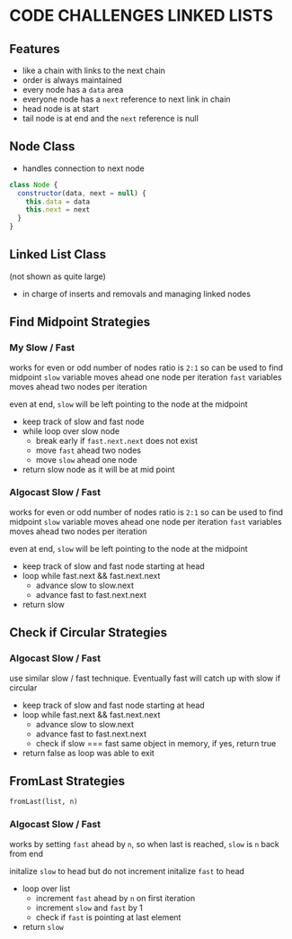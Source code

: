# CODE CHALLENGES LINKED LISTS

## Features

- like a chain with links to the next chain
- order is always maintained
- every node has a `data` area
- everyone node has a `next` reference to next link in chain
- head node is at start
- tail node is at end and the `next` reference is null

## Node Class

- handles connection to next node

```javascript
class Node {
  constructor(data, next = null) {
    this.data = data
    this.next = next
  }
}
```

## Linked List Class

(not shown as quite large)

- in charge of inserts and removals and managing linked nodes

## Find Midpoint Strategies

### My Slow / Fast

works for even or odd number of nodes
ratio is `2:1` so can be used to find midpoint
`slow` variable moves ahead one node per iteration
`fast` variables moves ahead two nodes per iteration

even at end, `slow` will be left pointing to the node at the midpoint

- keep track of slow and fast node
- while loop over slow node
  - break early if `fast.next.next` does not exist
  - move `fast` ahead two nodes
  - move `slow` ahead one node
- return slow node as it will be at mid point

### Algocast Slow / Fast

works for even or odd number of nodes
ratio is `2:1` so can be used to find midpoint
`slow` variable moves ahead one node per iteration
`fast` variables moves ahead two nodes per iteration

even at end, `slow` will be left pointing to the node at the midpoint

- keep track of slow and fast node starting at head
- loop while fast.next && fast.next.next
  - advance slow to slow.next
  - advance fast to fast.next.next
- return slow

## Check if Circular Strategies

### Algocast Slow / Fast

use similar slow / fast technique. Eventually fast will catch up with slow if circular

- keep track of slow and fast node starting at head
- loop while fast.next && fast.next.next
  - advance slow to slow.next
  - advance fast to fast.next.next
  - check if slow === fast same object in memory, if yes, return true
- return false as loop was able to exit

## FromLast Strategies

`fromLast(list, n)`

### Algocast Slow / Fast

works by setting `fast` ahead by `n`, so when last is reached, `slow` is `n` back from end

initalize `slow` to head but do not increment
initalize `fast` to head

- loop over list
  - increment `fast` ahead by `n` on first iteration
  - increment `slow` and `fast` by 1
  - check if `fast` is pointing at last element
- return `slow`
